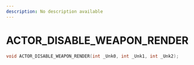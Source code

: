 ```yaml
---
description: No description available 
---
```


# ACTOR_DISABLE_WEAPON_RENDER

```cpp
void ACTOR_DISABLE_WEAPON_RENDER(int _Unk0, int _Unk1, int _Unk2);
```